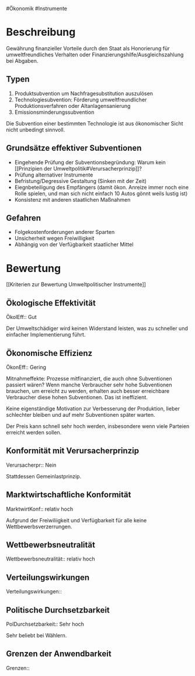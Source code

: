 #Ökonomik #Instrumente 

# Beschreibung

Gewährung finanzieller Vorteile durch den Staat als Honorierung für umweltfreundliches Verhalten oder Finanzierungshilfe/Ausgleichszahlung bei Abgaben.

## Typen

1. Produktsubvention um Nachfragesubstitution auszulösen
2. Technologiesubvention: Förderung umweltfreundlicher Produktionsverfahren oder Altanlagensanierung
3. Emissionsminderungssubvention

Die Subvention einer bestimmten Technologie ist aus ökonomischer Sicht nicht unbedingt sinnvoll.

## Grundsätze effektiver Subventionen

- Eingehende Prüfung der Subventionsbegründung: Warum kein [[Prinzipien der Umweltpolitik#Verursacherprinzip]]?
- Prüfung alternativer Instrumente
- Befristung/Degressive Gestaltung (Sinken mit der Zeit)
- Eiegnbeteiligung des Empfängers (damit ökon. Anreize immer noch eine Rolle spielen, und man sich nicht einfach 10 Autos gönnt weils lustig ist)
- Konsistenz mit anderen staatlichen Maßnahmen

## Gefahren

- Folgekostenforderungen anderer Sparten
- Unsicherheit wegen Freiwilligkeit 
- Abhängig von der Verfügbarkeit staatlicher Mittel

# Bewertung

[[Kriterien zur Bewertung Umweltpolitischer Instrumente]]

## Ökologische Effektivität

ÖkolEff:: Gut

Der Umweltschädiger wird keinen Widerstand leisten, was zu schneller und einfacher Implementierung führt.

## Ökonomische Effizienz

ÖkonEff:: Gering

Mitnahmeffekte: Prozesse mitfinanziert, die auch ohne Subventionen passiert wären? Wenn manche Verbraucher sehr hohe Subventionen brauchen, um erreicht zu werden, erhalten auch besser erreichbare Verbraucher diese hohen Subventionen. Das ist ineffizient.

Keine eigenständige Motivation zur Verbesserung der Produktion, lieber schlechter bleiben und auf mehr Subventionen später warten. 

Der Preis kann schnell sehr hoch werden, insbesondere wenn viele Parteien erreicht werden sollen.

## Konformität mit Verursacherprinzip

Verursacherpr:: Nein

Stattdessen Gemeinlastprinzip.

## Marktwirtschaftliche Konformität

MarktwirtKonf:: relativ hoch

Aufgrund der Freiwiliigkeit und Verfügbarkeit für alle keine Wettbewerbsverzerrungen.

## Wettbewerbsneutralität

Wettbewerbsneutralität:: relativ hoch

## Verteilungswirkungen

Verteilungswirkungen::

## Politische Durchsetzbarkeit

PolDurchsetzbarkeit:: Sehr hoch

Sehr beliebt bei Wählern.

## Grenzen der Anwendbarkeit

Grenzen::